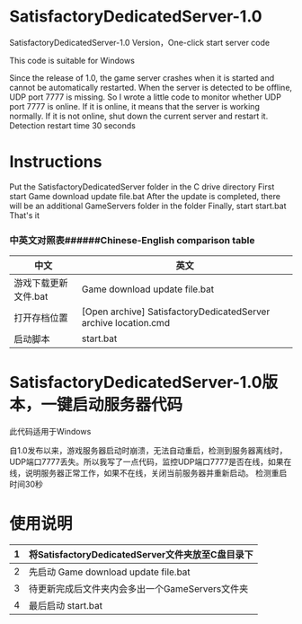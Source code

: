 # SatisfactoryDedicatedServer-1.0   
SatisfactoryDedicatedServer-1.0 Version，One-click start server code

This code is suitable for Windows


Since the release of 1.0, the game server crashes when it is started and cannot be automatically restarted. When the server is detected to be offline, UDP port 7777 is missing. So I wrote a little code to monitor whether UDP port 7777 is online. If it is online, it means that the server is working normally. If it is not online, shut down the current server and restart it.
Detection restart time 30 seconds

# Instructions

Put the SatisfactoryDedicatedServer folder in the C drive directory
First start Game download update file.bat
After the update is completed, there will be an additional GameServers folder in the folder
Finally, start start.bat
That's it






### 中英文对照表######Chinese-English comparison table

|中文    |                                           英文                                                                                      |
|--------|-----------------------------------------------------------------------------------------------------------------------------------------|
|游戏下载更新文件.bat  |Game download update file.bat                                                                                                |
|打开存档位置    |[Open archive] SatisfactoryDedicatedServer archive location.cmd                                 |
|启动脚本|start.bat                                                                                                                                 |





# SatisfactoryDe​​dicatedServer-1.0版本，一键启动服务器代码

此代码适用于Windows

自1.0发布以来，游戏服务器启动时崩溃，无法自动重启，检测到服务器离线时，UDP端口7777丢失。所以我写了一点代码，监控UDP端口7777是否在线，如果在线，说明服务器正常工作，如果不在线，关闭当前服务器并重新启动。
检测重启时间30秒

# 使用说明
|1|将SatisfactoryDedicatedServer文件夹放至C盘目录下   |
|--------|-----------------------------------------------------------------------------------------------------------------------------------------|
|2|先启动    Game download update file.bat          |
|3|待更新完成后文件夹内会多出一个GameServers文件夹     |
|4|最后启动   start.bat                              |
